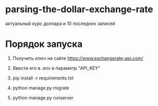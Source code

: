 # parsing-the-dollar-exchange-rate
актуальный курс доллара и 10 последних записей

# Порядок запуска
1. Получить ключ на сайте
https://www.exchangerate-api.com/

2. Ввести его в .env в параметр "API_KEY"
3. pip install -r requirements.txt
4. python manage.py migrate
5. python manage.py runserver
